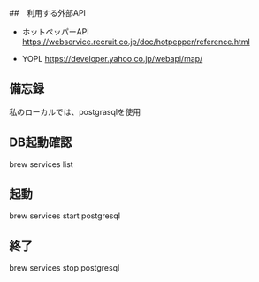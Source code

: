 ##　利用する外部API
- ホットペッパーAPI
https://webservice.recruit.co.jp/doc/hotpepper/reference.html

- YOPL
https://developer.yahoo.co.jp/webapi/map/



## 備忘録
私のローカルでは、postgrasqlを使用

## DB起動確認
brew services list

## 起動
brew services start postgresql

## 終了
brew services stop postgresql

